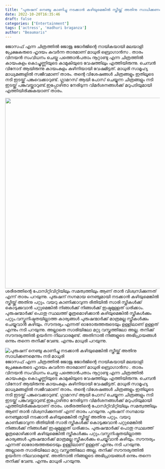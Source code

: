 ```yaml
---
title: "പുരുഷന് നെഞ്ചു കാണിച്ചു നടക്കാൻ കഴിയുമെങ്കിൽ സ്ത്രീയ്ക്ക് അതിനു സാധിക്കണമെന്നും നടി മാധുരി"
date: 2022-10-20T16:35:46
draft: false
categories: ["Entertainment"]
tags: ['actress', 'madhuri braganza']
author: "Beaumaris"
---
```


ജോസഫ് എന്ന ചിത്രത്തിൽ ജോജു ജോർജിന്റെ നായികയായി മലയാളി പ്രേക്ഷകരുടെ ഹൃദയം കവർന്ന താരമാണ് മാധുരി ബ്രൊഗാൻസ . താരം വിനയൻ സംവിധനം ചെയ്ത പത്തൊൻപതാം നൂറ്റാണ്ടു എന്ന ചിത്രത്തിൽ കായംകുളം കൊച്ചുണ്ണിയുടെ കാമുകിയുടെ വേഷത്തിലും എത്തിയിരുന്നു. ചെമ്പൻ വിനോദ് ആയിരുന്നു കായംകുളം കുഴിനിയായി വേഷമിട്ടത്. മാധുരി സാമൂഹ്യ മാധ്യമങ്ങളിൽ സജീവമാണ് താരം. തന്റെ വിശേഷങ്ങൾ ചിത്രങ്ങളും ഇതിലൂടെ നടി ഇടയ്ക്ക് പങ്കുവെക്കാറുണ്ട്. ഗ്ലാമറസ് ആയി പോസ് ചെയ്യുന്ന ചിത്രങ്ങളും നടി ഇടയ്ക്ക് പങ്കുവയ്ക്കാറുണ്ട്.ഇപ്പോഴിതാ നേരിടുന്ന വിമർശനങ്ങൾക്ക് മറുപടിയുമായി എത്തിയിരിക്കുകയാണ് താരം.

<img class="wp-image-355517 aligncenter" src="https://cdn.boolokam.com/articles/2022/10/eeerrrrrrr.jpg" alt="" width="828" height="621" />ശരീരത്തിന്റെ പോസിറ്റിവിറ്റിയിലും സമത്വത്തിലും ആണ് താൻ വിശ്വസിക്കുന്നത് എന്ന് താരം പറയുന്നു. പുരുഷന് നഗ്നമായ നെഞ്ചുമായി നടക്കാൻ കഴിയുമെങ്കിൽ സ്ത്രീയ്ക്ക് അതിനു പറ്റും. വയറു കാണിക്കാവുന്ന രീതിയിൽ സാരി സ്ത്രീകൾക്ക് കൊടുക്കുവാൻ പറ്റുമെങ്കിൽ നിങ്ങൾക്ക് നിങ്ങൾക്ക് ഇഷ്ടമുള്ളത് ധരിക്കാം. പുരുഷന്മാർക്ക് പൊതു സ്ഥലത്ത് മൂത്രമൊഴിക്കാൻ കഴിയുമെങ്കിൽ സ്ത്രീകൾക്കും പറ്റും.വസ്തുനിഷ്ഠതയില്ലാത്ത കാര്യങ്ങൾ പുരുഷന്മാർക്ക് മാത്രമല്ല സ്ത്രീകൾക്കും ചെയ്യുവാൻ കഴിയും. സൗന്ദര്യം എന്നത് ഓരോരുത്തരുടെയും ഉള്ളിലാണ് ഉള്ളത് എന്നും നടി പറയുന്നു. അല്ലാതെ സാരിയിലോ മറ്റു വസ്ത്രത്തിലോ അല്ല. തനിക്ക് സൗന്ദര്യത്തിൽ ഉയർന്ന നിലവാരമുണ്ട്. അതിനാൽ നിങ്ങളുടെ അഭിപ്രായങ്ങൾ ഒന്നും തന്നെ തനിക്ക് വേണ്ട. എന്നും മാധുരി പറയുന്നു.


![പുരുഷന് നെഞ്ചു കാണിച്ചു നടക്കാൻ കഴിയുമെങ്കിൽ സ്ത്രീയ്ക്ക് അതിനു സാധിക്കണമെന്നും നടി മാധുരി](https://cdn.boolokam.com/articles/2022/10/eeerrrrrrr.jpg)ജോസഫ് എന്ന ചിത്രത്തിൽ ജോജു ജോർജിന്റെ നായികയായി മലയാളി പ്രേക്ഷകരുടെ ഹൃദയം കവർന്ന താരമാണ് മാധുരി ബ്രൊഗാൻസ . താരം വിനയൻ സംവിധനം ചെയ്ത പത്തൊൻപതാം നൂറ്റാണ്ടു എന്ന ചിത്രത്തിൽ കായംകുളം കൊച്ചുണ്ണിയുടെ കാമുകിയുടെ വേഷത്തിലും എത്തിയിരുന്നു. ചെമ്പൻ വിനോദ് ആയിരുന്നു കായംകുളം കുഴിനിയായി വേഷമിട്ടത്. മാധുരി സാമൂഹ്യ മാധ്യമങ്ങളിൽ സജീവമാണ് താരം. തന്റെ വിശേഷങ്ങൾ ചിത്രങ്ങളും ഇതിലൂടെ നടി ഇടയ്ക്ക് പങ്കുവെക്കാറുണ്ട്. ഗ്ലാമറസ് ആയി പോസ് ചെയ്യുന്ന ചിത്രങ്ങളും നടി ഇടയ്ക്ക് പങ്കുവയ്ക്കാറുണ്ട്.ഇപ്പോഴിതാ നേരിടുന്ന വിമർശനങ്ങൾക്ക് മറുപടിയുമായി എത്തിയിരിക്കുകയാണ് താരം. ശരീരത്തിന്റെ പോസിറ്റിവിറ്റിയിലും സമത്വത്തിലും ആണ് താൻ വിശ്വസിക്കുന്നത് എന്ന് താരം പറയുന്നു. പുരുഷന് നഗ്നമായ നെഞ്ചുമായി നടക്കാൻ കഴിയുമെങ്കിൽ സ്ത്രീയ്ക്ക് അതിനു പറ്റും. വയറു കാണിക്കാവുന്ന രീതിയിൽ സാരി സ്ത്രീകൾക്ക് കൊടുക്കുവാൻ പറ്റുമെങ്കിൽ നിങ്ങൾക്ക് നിങ്ങൾക്ക് ഇഷ്ടമുള്ളത് ധരിക്കാം. പുരുഷന്മാർക്ക് പൊതു സ്ഥലത്ത് മൂത്രമൊഴിക്കാൻ കഴിയുമെങ്കിൽ സ്ത്രീകൾക്കും പറ്റും.വസ്തുനിഷ്ഠതയില്ലാത്ത കാര്യങ്ങൾ പുരുഷന്മാർക്ക് മാത്രമല്ല സ്ത്രീകൾക്കും ചെയ്യുവാൻ കഴിയും. സൗന്ദര്യം എന്നത് ഓരോരുത്തരുടെയും ഉള്ളിലാണ് ഉള്ളത് എന്നും നടി പറയുന്നു. അല്ലാതെ സാരിയിലോ മറ്റു വസ്ത്രത്തിലോ അല്ല. തനിക്ക് സൗന്ദര്യത്തിൽ ഉയർന്ന നിലവാരമുണ്ട്. അതിനാൽ നിങ്ങളുടെ അഭിപ്രായങ്ങൾ ഒന്നും തന്നെ തനിക്ക് വേണ്ട. എന്നും മാധുരി പറയുന്നു.
